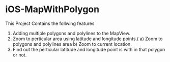 iOS-MapWithPolygon
==================

This Project Contains the follwing features

1. Adding multiple polygons and polylines to the MapView.
2. Zoom to perticular area using latitude and longitude points.(
   a) Zoom to polygons and polylines area
   b) Zoom to current location.
3. Find out the perticular latitude and longitude point is with in that polygon or not.
